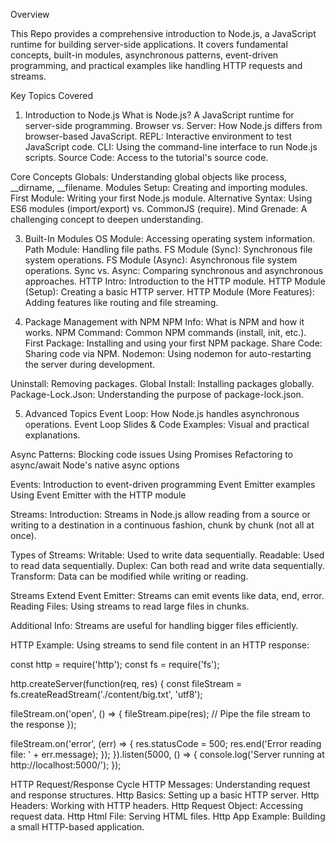 Overview

This Repo provides a comprehensive introduction to Node.js, a JavaScript runtime for building server-side applications. It covers fundamental concepts, built-in modules, asynchronous patterns, event-driven programming, and practical examples like handling HTTP requests and streams.

Key Topics Covered

1. Introduction to Node.js
What is Node.js? A JavaScript runtime for server-side programming.
Browser vs. Server: How Node.js differs from browser-based JavaScript.
REPL: Interactive environment to test JavaScript code.
CLI: Using the command-line interface to run Node.js scripts.
Source Code: Access to the tutorial's source code.

Core Concepts
Globals: Understanding global objects like process, __dirname, __filename.
Modules Setup: Creating and importing modules.
First Module: Writing your first Node.js module.
Alternative Syntax: Using ES6 modules (import/export) vs. CommonJS (require).
Mind Grenade: A challenging concept to deepen understanding.

3. Built-In Modules
OS Module: Accessing operating system information.
Path Module: Handling file paths.
FS Module (Sync): Synchronous file system operations.
FS Module (Async): Asynchronous file system operations.
Sync vs. Async: Comparing synchronous and asynchronous approaches.
HTTP Intro: Introduction to the HTTP module.
HTTP Module (Setup): Creating a basic HTTP server.
HTTP Module (More Features): Adding features like routing and file streaming.

4. Package Management with NPM
NPM Info: What is NPM and how it works.
NPM Command: Common NPM commands (install, init, etc.).
First Package: Installing and using your first NPM package.
Share Code: Sharing code via NPM.
Nodemon: Using nodemon for auto-restarting the server during development.

Uninstall: Removing packages.
Global Install: Installing packages globally.
Package-Lock.Json: Understanding the purpose of package-lock.json.

5. Advanced Topics
Event Loop: How Node.js handles asynchronous operations.
Event Loop Slides & Code Examples: Visual and practical explanations.

Async Patterns:
Blocking code issues
Using Promises
Refactoring to async/await
Node's native async options

Events:
Introduction to event-driven programming
Event Emitter examples
Using Event Emitter with the HTTP module

Streams:
Introduction: Streams in Node.js allow reading from a source or writing to a destination in a continuous fashion, chunk by chunk (not all at once).

Types of Streams:
Writable: Used to write data sequentially.
Readable: Used to read data sequentially.
Duplex: Can both read and write data sequentially.
Transform: Data can be modified while writing or reading.

Streams Extend Event Emitter: Streams can emit events like data, end, error.
Reading Files: Using streams to read large files in chunks.


Additional Info: Streams are useful for handling bigger files efficiently.

HTTP Example: Using streams to send file content in an HTTP response:

const http = require('http');
const fs = require('fs');

http.createServer(function(req, res) {
  const fileStream = fs.createReadStream('./content/big.txt', 'utf8');

  fileStream.on('open', () => {
    fileStream.pipe(res); // Pipe the file stream to the response
  });

  fileStream.on('error', (err) => {
    res.statusCode = 500;
    res.end('Error reading file: ' + err.message);
  });
}).listen(5000, () => {
  console.log('Server running at http://localhost:5000/');
});


HTTP Request/Response Cycle
HTTP Messages: Understanding request and response structures.
Http Basics: Setting up a basic HTTP server.
Http Headers: Working with HTTP headers.
Http Request Object: Accessing request data.
Http Html File: Serving HTML files.
Http App Example: Building a small HTTP-based application.
